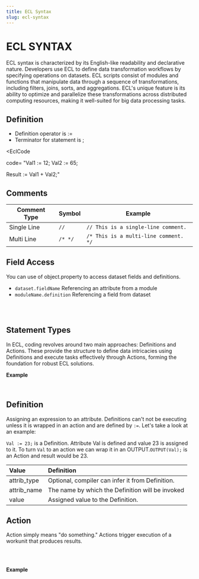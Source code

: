 ```yaml
---
title: ECL Syntax
slug: ecl-syntax
---
```


# ECL SYNTAX

ECL syntax is characterized by its English-like readability and declarative nature. Developers use ECL to define data transformation workflows by specifying operations on datasets. ECL scripts consist of modules and functions that manipulate data through a sequence of transformations, including filters, joins, sorts, and aggregations. ECL's unique feature is its ability to optimize and parallelize these transformations across distributed computing resources, making it well-suited for big data processing tasks.

## Definition

- Definition operator is :=
- Terminator for statement is ;

<EclCode

code= "Val1 := 12;
Val2 := 65;

Result := Val1 + Val2;"

> </EclCode>

## Comments

| Comment Type | Symbol  | Example                               |
| ------------ | ------- | ------------------------------------- |
| Single Line  | `//`    | `// This is a single-line comment.`   |
| Multi Line   | `/* */` | `/* This is a multi-line comment. */` |

## Field Access

You can use of object.property to access dataset fields and definitions.

- `dataset.fieldName` Referencing an attribute from a module
- `moduleName.definition` Referencing a field from dataset

<pre>
<EclCode

code="MyDataset.FieldName;
MyModule.ExportedValue;"

> 
</EclCode>
</pre>

## Statement Types

In ECL, coding revolves around two main approaches: Definitions and Actions. These provide the structure to define data intricacies using Definitions and execute tasks effectively through Actions, forming the foundation for robust ECL solutions.

**Example**

<pre>
<EclCode
id = "IntroExp_1"
tryMe="IntroExp_1"

code="// Action vs Definition Examples.
STRING Def1 := 'OUTPUT turns definition ';
STRING Def2 := 'to action.';

// Action: String concatenation
Def1 + Def2;

Val1 := 12;
Val2 := 50;

// Definition
SomeResult := Val1 + Val2;

// Action: print result
SomeResult;"

> </EclCode>
</pre>

## Definition

Assigning an expression to an attribute. Definitions can't not be executing unless it is wrapped in an action and are defined by `:=`. Let's take a look at an example:

`Val := 23;` is a Definition. Attribute Val is defined and value 23 is assigned to it. To turn `Val` to an action we can wrap it in an OUTPUT.`OUTPUT(Val);` is an Action and result would be 23.

<EclCode code="[attrib_type] attrib_name := value"></EclCode>

| Value       | Definition                                       |
| :---------- | :----------------------------------------------- |
| attrib_type | Optional, compiler can infer it from Definition. |
| attrib_name | The name by which the Definition will be invoked |
| value       | Assigned value to the Definition.                |

## Action

Action simply means "do something." Actions trigger execution of a workunit that produces results.

<pre>
<EclCode code="OUTPUT('this is an action');
SUM(1,2);">
</EclCode>
</pre>

**Example**

<pre>
<EclCode
id="IntroExp_2"
tryMe="IntroExp_2"
code="//Action vs Definition Examples.

// Defining an attribute
str := 'Hello Word';

// Turning it into Action
OUTPUT(str, NAMED('My_First_Program'));

// Defining an Action
NumOne := MAX(1,2,5,6);

// Turning to Action
OUTPUT(NumOne, NAMED('ActionThis'));

// Simple Actions, followings produce result
'my first ECL code';
1 + 4 + 5;
2 * 3;"></EclCode>
</pre>
